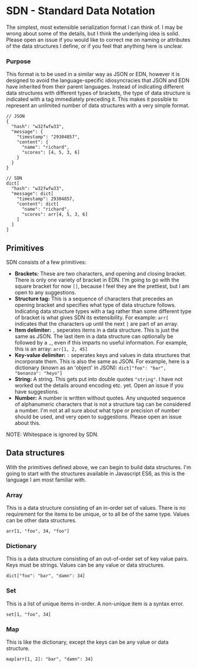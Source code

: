 # SDN - Standard Data Notation
The simplest, most extensible serialization format I can think of. I may be wrong about some of the details, but I think the underlying idea is solid. Please open an issue if you would like to correct me on naming or attributes of the data structures I define, or if you feel that anything here is unclear.

### Purpose
This format is to be used in a similar way as JSON or EDN, however it is designed to avoid the language-specific idiosyncracies that JSON and EDN have inherited from their parent languages. Instead of indicating different data structures with different types of brackets, the type of data structure is indicated with a tag immediately preceding it. This makes it possible to represent an unlimited number of data structures with a very simple format.

```
// JSON
{
  "hash": "w32fwfw33",
  "message": {
    "timestamp": "29304857",
    "content": {
      "name": "richard",
      "scores": [4, 5, 3, 6]
    }
  }
}

// SDN
dict[
  "hash": "w32fwfw33",
  "message": dict[
    "timestamp": 29304857,
    "content": dict[
      "name": "richard",
      "scores": arr[4, 5, 3, 6]
    ]
  ]
]
```

## Primitives
SDN consists of a few primitives:
- **Brackets:** These are two characters, and opening and closing bracket. There is only one variety of bracket in EDN. I'm going to go with the square bracket for now `[]`, because I feel they are the prettiest, but I am open to any suggestions.
- **Structure tag:** This is a sequence of characters that precedes an opening bracket and specifies what type of data structure follows. Indicating data structure types with a tag rather than some different type of bracket is what gives SDN its extensibility. For example: `arr[` indicates that the characters up until the next `]` are part of an array.
- **Item delimiter:** `,` seperates items in a data structure. This is just the same as JSON. The last item in a data structure can optionally be followed by a `,`, even if this imparts no useful information. For example, this is an array: `arr[1, 2, 45]`
- **Key-value delimiter:** `:` seperates keys and values in data structures that incorporate them. This is also the same as JSON. For example, here is a dictionary (known as an 'object' in JSON): `dict["foo": "bar", "bonanza": "heyo"]`
- **String:** A string. This gets put into double quotes `"string"`. I have not worked out the details around encoding etc. yet. Open an issue if you have suggestions.
- **Number:** A number is written without quotes. Any unquoted sequence of alphanumeric characters that is not a structure tag can be considered a number. I'm not at all sure about what type or precision of number should be used, and very open to suggestions. Please open an issue about this.

NOTE: Whitespace is ignored by SDN.

## Data structures
With the primitives defined above, we can begin to build data structures. I'm going to start with the structures available in Javascript ES6, as this is the language I am most familiar with.

### Array
This is a data structure consisting of an in-order set of values. There is no requirement for the items to be unique, or to all be of the same type. Values can be other data structures.

`arr[1, "foo", 34, "foo"]`

### Dictionary
This is a data structure consisting of an out-of-order set of key value pairs. Keys must be strings. Values can be any value or data structures.

`dict["foo": "bar", "damn": 34]`

### Set
This is a list of unique items in-order. A non-unique item is a syntax error.

`set[1, "foo", 34]`

### Map
This is like the dictionary, except the keys can be any value or data structure.

`map[arr[1, 2]: "bar", "damn": 34]`
